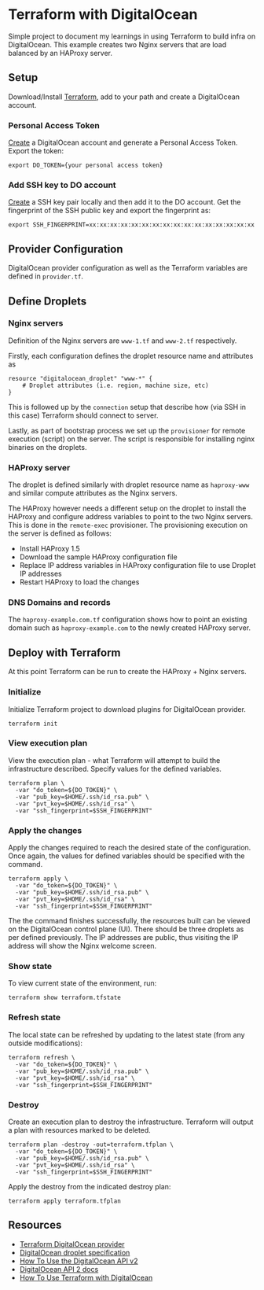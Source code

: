 # Terraform with DigitalOcean

Simple project to document my learnings in using Terraform to build infra on DigitalOcean. This example creates two Nginx servers that are load balanced by an HAProxy server.

## Setup
Download/Install [Terraform](https://www.terraform.io/downloads.html), add to your path and create a DigitalOcean account.

### Personal Access Token
[Create](https://www.digitalocean.com/community/tutorials/how-to-use-the-digitalocean-api-v2#HowToGenerateaPersonalAccessToken) a DigitalOcean account and generate a Personal Access Token. Export the token:
```
export DO_TOKEN={your personal access token}
```

### Add SSH key to DO account
[Create](https://www.digitalocean.com/community/tutorials/how-to-use-ssh-keys-with-digitalocean-droplets) a SSH key pair locally and then add it to the DO account. Get the fingerprint of the SSH public key and export the fingerprint as:
```
export SSH_FINGERPRINT=xx:xx:xx:xx:xx:xx:xx:xx:xx:xx:xx:xx:xx:xx:xx:xx
```

## Provider Configuration
DigitalOcean provider configuration as well as the Terraform variables are defined in `provider.tf`.

## Define Droplets

### Nginx servers
Definition of the Nginx servers are `www-1.tf` and `www-2.tf` respectively. 

Firstly, each configuration defines the droplet resource name and attributes as 
```
resource "digitalocean_droplet" "www-*" {
    # Droplet attributes (i.e. region, machine size, etc)
} 
```

This is followed up by the `connection` setup that describe how (via SSH in this case) Terraform should connect to server.

Lastly, as part of bootstrap process we set up the `provisioner` for remote execution (script) on the server. The script is responsible for installing nginx binaries on the droplets.

### HAProxy server
The droplet is defined similarly with droplet resource name as `haproxy-www` and similar compute attributes as the Nginx servers.

The HAProxy however needs a different setup on the droplet to install the HAProxy and configure address variables to point to the two Nginx servers. This is done in the `remote-exec` provisioner. The provisioning execution on the server is defined as follows:
* Install HAProxy 1.5
* Download the sample HAProxy configuration file
* Replace IP address variables in HAProxy configuration file to use Droplet IP addresses
* Restart HAProxy to load the changes

### DNS Domains and records
The `haproxy-example.com.tf` configuration shows how to point an existing domain such as `haproxy-example.com` to the newly created HAProxy server.

## Deploy with Terraform
At this point Terraform can be run to create the HAProxy + Nginx servers. 

### Initialize
Initialize Terraform project to download plugins for DigitalOcean provider.
```
terraform init
```

### View execution plan
View the execution plan - what Terraform will attempt to build the infrastructure described. Specify values for the defined variables.
```
terraform plan \
  -var "do_token=${DO_TOKEN}" \
  -var "pub_key=$HOME/.ssh/id_rsa.pub" \
  -var "pvt_key=$HOME/.ssh/id_rsa" \
  -var "ssh_fingerprint=$SSH_FINGERPRINT"
```

### Apply the changes
Apply the changes required to reach the desired state of the configuration. Once again, the values for defined variables should be specified with the command.
```
terraform apply \
  -var "do_token=${DO_TOKEN}" \
  -var "pub_key=$HOME/.ssh/id_rsa.pub" \
  -var "pvt_key=$HOME/.ssh/id_rsa" \
  -var "ssh_fingerprint=$SSH_FINGERPRINT"
```

The the command finishes successfully, the resources built can be viewed on the DigitalOcean control plane (UI). There should be three droplets as per defined previously. The IP addresses are public, thus visiting the IP address will show the Nginx welcome screen.

### Show state
To view current state of the environment, run:
```
terraform show terraform.tfstate
```

### Refresh state
The local state can be refreshed by updating to the latest state (from any outside modifications):
```
terraform refresh \
  -var "do_token=${DO_TOKEN}" \
  -var "pub_key=$HOME/.ssh/id_rsa.pub" \
  -var "pvt_key=$HOME/.ssh/id_rsa" \
  -var "ssh_fingerprint=$SSH_FINGERPRINT"
```

### Destroy
Create an execution plan to destroy the infrastructure. Terraform will output a plan with resources marked to be deleted.
```
terraform plan -destroy -out=terraform.tfplan \
  -var "do_token=${DO_TOKEN}" \
  -var "pub_key=$HOME/.ssh/id_rsa.pub" \
  -var "pvt_key=$HOME/.ssh/id_rsa" \
  -var "ssh_fingerprint=$SSH_FINGERPRINT"
```

Apply the destroy from the indicated destroy plan:
```
terraform apply terraform.tfplan
```

## Resources
* [Terraform DigitalOcean provider](https://www.terraform.io/docs/providers/do/index.html)
* [DigitalOcean droplet specification](https://www.terraform.io/docs/providers/do/r/droplet.html)
* [How To Use the DigitalOcean API v2](https://www.digitalocean.com/community/tutorials/how-to-use-the-digitalocean-api-v2#HowToGenerateaPersonalAccessToken)
* [DigitalOcean API 2 docs](https://developers.digitalocean.com/documentation/v2/)
* [How To Use Terraform with DigitalOcean](https://www.digitalocean.com/community/tutorials/how-to-use-terraform-with-digitalocean)


